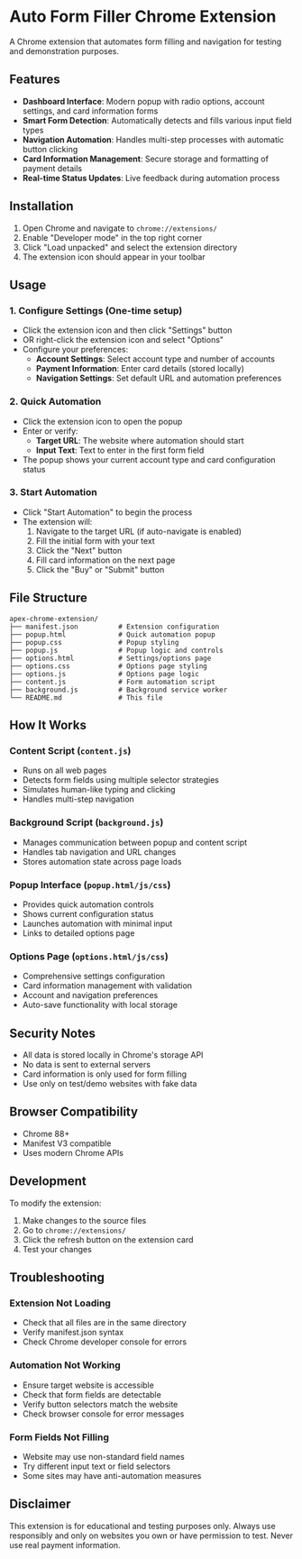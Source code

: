 # Auto Form Filler Chrome Extension

A Chrome extension that automates form filling and navigation for testing and demonstration purposes.

## Features

- **Dashboard Interface**: Modern popup with radio options, account settings, and card information forms
- **Smart Form Detection**: Automatically detects and fills various input field types
- **Navigation Automation**: Handles multi-step processes with automatic button clicking
- **Card Information Management**: Secure storage and formatting of payment details
- **Real-time Status Updates**: Live feedback during automation process

## Installation

1. Open Chrome and navigate to `chrome://extensions/`
2. Enable "Developer mode" in the top right corner
3. Click "Load unpacked" and select the extension directory
4. The extension icon should appear in your toolbar

## Usage

### 1. Configure Settings (One-time setup)
- Click the extension icon and then click "Settings" button
- OR right-click the extension icon and select "Options"
- Configure your preferences:
  - **Account Settings**: Select account type and number of accounts
  - **Payment Information**: Enter card details (stored locally)
  - **Navigation Settings**: Set default URL and automation preferences

### 2. Quick Automation
- Click the extension icon to open the popup
- Enter or verify:
  - **Target URL**: The website where automation should start
  - **Input Text**: Text to enter in the first form field
- The popup shows your current account type and card configuration status

### 3. Start Automation
- Click "Start Automation" to begin the process
- The extension will:
  1. Navigate to the target URL (if auto-navigate is enabled)
  2. Fill the initial form with your text
  3. Click the "Next" button
  4. Fill card information on the next page
  5. Click the "Buy" or "Submit" button

## File Structure

```
apex-chrome-extension/
├── manifest.json          # Extension configuration
├── popup.html             # Quick automation popup
├── popup.css              # Popup styling
├── popup.js               # Popup logic and controls
├── options.html           # Settings/options page
├── options.css            # Options page styling
├── options.js             # Options page logic
├── content.js             # Form automation script
├── background.js          # Background service worker
└── README.md              # This file
```

## How It Works

### Content Script (`content.js`)
- Runs on all web pages
- Detects form fields using multiple selector strategies
- Simulates human-like typing and clicking
- Handles multi-step navigation

### Background Script (`background.js`)
- Manages communication between popup and content script
- Handles tab navigation and URL changes
- Stores automation state across page loads

### Popup Interface (`popup.html/js/css`)
- Provides quick automation controls
- Shows current configuration status
- Launches automation with minimal input
- Links to detailed options page

### Options Page (`options.html/js/css`)
- Comprehensive settings configuration
- Card information management with validation
- Account and navigation preferences
- Auto-save functionality with local storage

## Security Notes

- All data is stored locally in Chrome's storage API
- No data is sent to external servers
- Card information is only used for form filling
- Use only on test/demo websites with fake data

## Browser Compatibility

- Chrome 88+
- Manifest V3 compatible
- Uses modern Chrome APIs

## Development

To modify the extension:

1. Make changes to the source files
2. Go to `chrome://extensions/`
3. Click the refresh button on the extension card
4. Test your changes

## Troubleshooting

### Extension Not Loading
- Check that all files are in the same directory
- Verify manifest.json syntax
- Check Chrome developer console for errors

### Automation Not Working
- Ensure target website is accessible
- Check that form fields are detectable
- Verify button selectors match the website
- Check browser console for error messages

### Form Fields Not Filling
- Website may use non-standard field names
- Try different input text or field selectors
- Some sites may have anti-automation measures

## Disclaimer

This extension is for educational and testing purposes only. Always use responsibly and only on websites you own or have permission to test. Never use real payment information.
